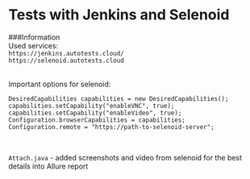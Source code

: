 # Tests with Jenkins and Selenoid<br>

###Information<br>
Used services:<br>
```https://jenkins.autotests.cloud/``` <br>
```https://selenoid.autotests.cloud```<br><br>

Important options for selenoid:
```
DesiredCapabilities capabilities = new DesiredCapabilities();
capabilities.setCapability("enableVNC", true);
capabilities.setCapability("enableVideo", true);
Configuration.browserCapabilities = capabilities;
Configuration.remote = "https://path-to-selenoid-server";
```
<br>

```Attach.java``` - added screenshots and video from selenoid for the best details into Allure report